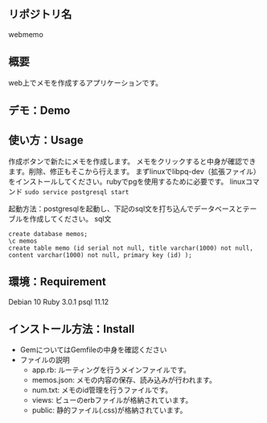 ## リポジトリ名
webmemo

## 概要
web上でメモを作成するアプリケーションです。

## デモ：Demo
## 使い方：Usage
作成ボタンで新たにメモを作成します。
メモをクリックすると中身が確認できます。削除、修正もそこから行えます。
まずlinuxでlibpq-dev（拡張ファイル）をインストールしてください。rubyでpgを使用するために必要です。
linuxコマンド
`sudo service postgresql start`

起動方法：postgresqlを起動し、下記のsql文を打ち込んでデータベースとテーブルを作成してください。
sql文
```
create database memos;
\c memos
create table memo (id serial not null, title varchar(1000) not null, content varchar(1000) not null, primary key (id) );
```
## 環境：Requirement
Debian 10
Ruby 3.0.1
psql 11.12
## インストール方法：Install
- GemについてはGemfileの中身を確認ください
- ファイルの説明
  - app.rb: ルーティングを行うメインファイルです。
  - memos.json: メモの内容の保存、読み込みが行われます。
  - num.txt: メモのid管理を行うファイルです。
  - views: ビューのerbファイルが格納されています。
  - public: 静的ファイル(.css)が格納されています。
  